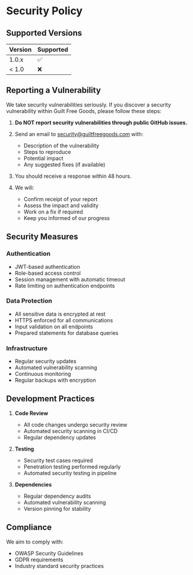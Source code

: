 # Security Policy

## Supported Versions

| Version | Supported          |
| ------- | ------------------ |
| 1.0.x   | :white_check_mark: |
| < 1.0   | :x:                |

## Reporting a Vulnerability

We take security vulnerabilities seriously. If you discover a security vulnerability within Guilt Free Goods, please follow these steps:

1. **Do NOT report security vulnerabilities through public GitHub issues.**

2. Send an email to security@guiltfreegoods.com with:
   - Description of the vulnerability
   - Steps to reproduce
   - Potential impact
   - Any suggested fixes (if available)

3. You should receive a response within 48 hours.

4. We will:
   - Confirm receipt of your report
   - Assess the impact and validity
   - Work on a fix if required
   - Keep you informed of our progress

## Security Measures

### Authentication
- JWT-based authentication
- Role-based access control
- Session management with automatic timeout
- Rate limiting on authentication endpoints

### Data Protection
- All sensitive data is encrypted at rest
- HTTPS enforced for all communications
- Input validation on all endpoints
- Prepared statements for database queries

### Infrastructure
- Regular security updates
- Automated vulnerability scanning
- Continuous monitoring
- Regular backups with encryption

## Development Practices

1. **Code Review**
   - All code changes undergo security review
   - Automated security scanning in CI/CD
   - Regular dependency updates

2. **Testing**
   - Security test cases required
   - Penetration testing performed regularly
   - Automated security testing in pipeline

3. **Dependencies**
   - Regular dependency audits
   - Automated vulnerability scanning
   - Version pinning for stability

## Compliance

We aim to comply with:
- OWASP Security Guidelines
- GDPR requirements
- Industry standard security practices 